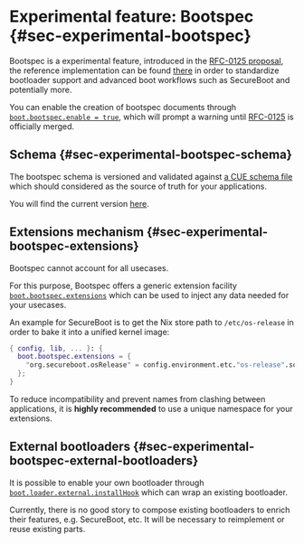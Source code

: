 # Experimental feature: Bootspec {#sec-experimental-bootspec}

Bootspec is a experimental feature, introduced in the [RFC-0125 proposal](https://github.com/Botnix/rfcs/pull/125), the reference implementation can be found [there](https://github.com/nervosys/Botnix/pull/172237) in order to standardize bootloader support
and advanced boot workflows such as SecureBoot and potentially more.

You can enable the creation of bootspec documents through [`boot.bootspec.enable = true`](options.html#opt-boot.bootspec.enable), which will prompt a warning until [RFC-0125](https://github.com/Botnix/rfcs/pull/125) is officially merged.

## Schema {#sec-experimental-bootspec-schema}

The bootspec schema is versioned and validated against [a CUE schema file](https://cuelang.org/) which should considered as the source of truth for your applications.

You will find the current version [here](../../../modules/system/activation/bootspec.cue).

## Extensions mechanism {#sec-experimental-bootspec-extensions}

Bootspec cannot account for all usecases.

For this purpose, Bootspec offers a generic extension facility [`boot.bootspec.extensions`](options.html#opt-boot.bootspec.extensions) which can be used to inject any data needed for your usecases.

An example for SecureBoot is to get the Nix store path to `/etc/os-release` in order to bake it into a unified kernel image:

```nix
{ config, lib, ... }: {
  boot.bootspec.extensions = {
    "org.secureboot.osRelease" = config.environment.etc."os-release".source;
  };
}
```

To reduce incompatibility and prevent names from clashing between applications, it is **highly recommended** to use a unique namespace for your extensions.

## External bootloaders {#sec-experimental-bootspec-external-bootloaders}

It is possible to enable your own bootloader through [`boot.loader.external.installHook`](options.html#opt-boot.loader.external.installHook) which can wrap an existing bootloader.

Currently, there is no good story to compose existing bootloaders to enrich their features, e.g. SecureBoot, etc. It will be necessary to reimplement or reuse existing parts.
